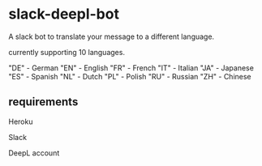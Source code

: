 # slack-deepl-bot
A slack bot to translate your message to a different language.

currently supporting 10 languages.

"DE" - German
"EN" - English
"FR" - French
"IT" - Italian
"JA" - Japanese
"ES" - Spanish
"NL" - Dutch
"PL" - Polish
"RU" - Russian
"ZH" - Chinese


## requirements
Heroku

Slack

DeepL account

